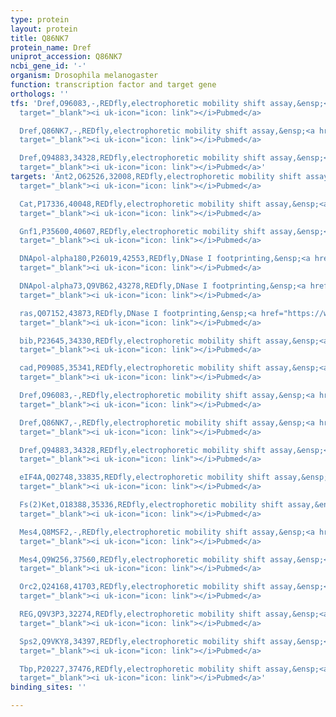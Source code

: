 ```yaml
---
type: protein
layout: protein
title: Q86NK7
protein_name: Dref
uniprot_accession: Q86NK7
ncbi_gene_id: '-'
organism: Drosophila melanogaster
function: transcription factor and target gene
orthologs: ''
tfs: 'Dref,O96083,-,REDfly,electrophoretic mobility shift assay,&ensp;<a href="https://www.ncbi.nlm.nih.gov/pubmed/?term=12758126%5Buid%5D+OR+20965965%5Buid%5D"
  target="_blank"><i uk-icon="icon: link"></i>Pubmed</a>

  Dref,Q86NK7,-,REDfly,electrophoretic mobility shift assay,&ensp;<a href="https://www.ncbi.nlm.nih.gov/pubmed/?term=12758126%5Buid%5D+OR+20965965%5Buid%5D"
  target="_blank"><i uk-icon="icon: link"></i>Pubmed</a>

  Dref,Q94883,34328,REDfly,electrophoretic mobility shift assay,&ensp;<a href="https://www.ncbi.nlm.nih.gov/pubmed/?term=12758126%5Buid%5D+OR+20965965%5Buid%5D"
  target="_blank"><i uk-icon="icon: link"></i>Pubmed</a>'
targets: 'Ant2,O62526,32008,REDfly,electrophoretic mobility shift assay,&ensp;<a href="https://www.ncbi.nlm.nih.gov/pubmed/?term=17535248%5Buid%5D+OR+20965965%5Buid%5D"
  target="_blank"><i uk-icon="icon: link"></i>Pubmed</a>

  Cat,P17336,40048,REDfly,electrophoretic mobility shift assay,&ensp;<a href="https://www.ncbi.nlm.nih.gov/pubmed/?term=14982956%5Buid%5D+OR+20965965%5Buid%5D"
  target="_blank"><i uk-icon="icon: link"></i>Pubmed</a>

  Gnf1,P35600,40607,REDfly,electrophoretic mobility shift assay,&ensp;<a href="https://www.ncbi.nlm.nih.gov/pubmed/?term=17381512%5Buid%5D+OR+20965965%5Buid%5D"
  target="_blank"><i uk-icon="icon: link"></i>Pubmed</a>

  DNApol-alpha180,P26019,42553,REDfly,DNase I footprinting,&ensp;<a href="https://www.ncbi.nlm.nih.gov/pubmed/?term=8093616%5Buid%5D+OR+20965965%5Buid%5D"
  target="_blank"><i uk-icon="icon: link"></i>Pubmed</a>

  DNApol-alpha73,Q9VB62,43278,REDfly,DNase I footprinting,&ensp;<a href="https://www.ncbi.nlm.nih.gov/pubmed/?term=8662923%5Buid%5D+OR+20965965%5Buid%5D"
  target="_blank"><i uk-icon="icon: link"></i>Pubmed</a>

  ras,Q07152,43873,REDfly,DNase I footprinting,&ensp;<a href="https://www.ncbi.nlm.nih.gov/pubmed/?term=9819433%5Buid%5D+OR+20965965%5Buid%5D"
  target="_blank"><i uk-icon="icon: link"></i>Pubmed</a>

  bib,P23645,34330,REDfly,electrophoretic mobility shift assay,&ensp;<a href="https://www.ncbi.nlm.nih.gov/pubmed/?term=18760387%5Buid%5D+OR+20965965%5Buid%5D"
  target="_blank"><i uk-icon="icon: link"></i>Pubmed</a>

  cad,P09085,35341,REDfly,electrophoretic mobility shift assay,&ensp;<a href="https://www.ncbi.nlm.nih.gov/pubmed/?term=15254275%5Buid%5D+OR+20965965%5Buid%5D"
  target="_blank"><i uk-icon="icon: link"></i>Pubmed</a>

  Dref,O96083,-,REDfly,electrophoretic mobility shift assay,&ensp;<a href="https://www.ncbi.nlm.nih.gov/pubmed/?term=12758126%5Buid%5D+OR+20965965%5Buid%5D"
  target="_blank"><i uk-icon="icon: link"></i>Pubmed</a>

  Dref,Q86NK7,-,REDfly,electrophoretic mobility shift assay,&ensp;<a href="https://www.ncbi.nlm.nih.gov/pubmed/?term=12758126%5Buid%5D+OR+20965965%5Buid%5D"
  target="_blank"><i uk-icon="icon: link"></i>Pubmed</a>

  Dref,Q94883,34328,REDfly,electrophoretic mobility shift assay,&ensp;<a href="https://www.ncbi.nlm.nih.gov/pubmed/?term=12758126%5Buid%5D+OR+20965965%5Buid%5D"
  target="_blank"><i uk-icon="icon: link"></i>Pubmed</a>

  eIF4A,Q02748,33835,REDfly,electrophoretic mobility shift assay,&ensp;<a href="https://www.ncbi.nlm.nih.gov/pubmed/?term=17888422%5Buid%5D+OR+20965965%5Buid%5D"
  target="_blank"><i uk-icon="icon: link"></i>Pubmed</a>

  Fs(2)Ket,O18388,35336,REDfly,electrophoretic mobility shift assay,&ensp;<a href="https://www.ncbi.nlm.nih.gov/pubmed/?term=18656533%5Buid%5D+OR+20965965%5Buid%5D"
  target="_blank"><i uk-icon="icon: link"></i>Pubmed</a>

  Mes4,Q8MSF2,-,REDfly,electrophoretic mobility shift assay,&ensp;<a href="https://www.ncbi.nlm.nih.gov/pubmed/?term=19150446%5Buid%5D+OR+20965965%5Buid%5D"
  target="_blank"><i uk-icon="icon: link"></i>Pubmed</a>

  Mes4,Q9W256,37560,REDfly,electrophoretic mobility shift assay,&ensp;<a href="https://www.ncbi.nlm.nih.gov/pubmed/?term=19150446%5Buid%5D+OR+20965965%5Buid%5D"
  target="_blank"><i uk-icon="icon: link"></i>Pubmed</a>

  Orc2,Q24168,41703,REDfly,electrophoretic mobility shift assay,&ensp;<a href="https://www.ncbi.nlm.nih.gov/pubmed/?term=16343659%5Buid%5D+OR+20965965%5Buid%5D"
  target="_blank"><i uk-icon="icon: link"></i>Pubmed</a>

  REG,Q9V3P3,32274,REDfly,electrophoretic mobility shift assay,&ensp;<a href="https://www.ncbi.nlm.nih.gov/pubmed/?term=12662925%5Buid%5D+OR+20965965%5Buid%5D"
  target="_blank"><i uk-icon="icon: link"></i>Pubmed</a>

  Sps2,Q9VKY8,34397,REDfly,electrophoretic mobility shift assay,&ensp;<a href="https://www.ncbi.nlm.nih.gov/pubmed/?term=15121905%5Buid%5D+OR+20965965%5Buid%5D"
  target="_blank"><i uk-icon="icon: link"></i>Pubmed</a>

  Tbp,P20227,37476,REDfly,electrophoretic mobility shift assay,&ensp;<a href="https://www.ncbi.nlm.nih.gov/pubmed/?term=11033359%5Buid%5D+OR+20965965%5Buid%5D"
  target="_blank"><i uk-icon="icon: link"></i>Pubmed</a>'
binding_sites: ''

---
```

